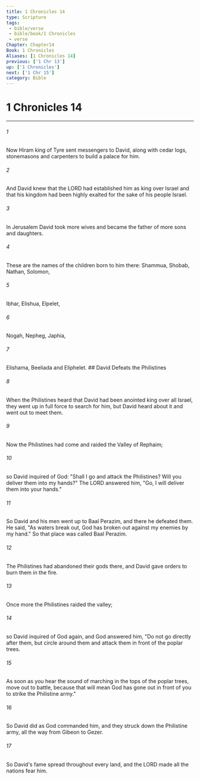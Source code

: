 ```yaml
---
title: 1 Chronicles 14
type: Scripture
tags:
 - bible/verse
 - bible/book/1 Chronicles
 - verse
Chapter: Chapter14
Book: 1 Chronicles
Aliases: [1 Chronicles 14]
previous: ['1 Chr 13']
up: ['1 Chronicles']
next: ['1 Chr 15']
category: Bible
---
```

# 1 Chronicles 14

***


###### 1 
Now Hiram king of Tyre sent messengers to David, along with cedar logs, stonemasons and carpenters to build a palace for him. 

###### 2 
And David knew that the LORD had established him as king over Israel and that his kingdom had been highly exalted for the sake of his people Israel. 

###### 3 
In Jerusalem David took more wives and became the father of more sons and daughters. 

###### 4 
These are the names of the children born to him there: Shammua, Shobab, Nathan, Solomon, 

###### 5 
Ibhar, Elishua, Elpelet, 

###### 6 
Nogah, Nepheg, Japhia, 

###### 7 
Elishama, Beeliada and Eliphelet. ## David Defeats the Philistines 

###### 8 
When the Philistines heard that David had been anointed king over all Israel, they went up in full force to search for him, but David heard about it and went out to meet them. 

###### 9 
Now the Philistines had come and raided the Valley of Rephaim; 

###### 10 
so David inquired of God: "Shall I go and attack the Philistines? Will you deliver them into my hands?" The LORD answered him, "Go, I will deliver them into your hands." 

###### 11 
So David and his men went up to Baal Perazim, and there he defeated them. He said, "As waters break out, God has broken out against my enemies by my hand." So that place was called Baal Perazim. 

###### 12 
The Philistines had abandoned their gods there, and David gave orders to burn them in the fire. 

###### 13 
Once more the Philistines raided the valley; 

###### 14 
so David inquired of God again, and God answered him, "Do not go directly after them, but circle around them and attack them in front of the poplar trees. 

###### 15 
As soon as you hear the sound of marching in the tops of the poplar trees, move out to battle, because that will mean God has gone out in front of you to strike the Philistine army." 

###### 16 
So David did as God commanded him, and they struck down the Philistine army, all the way from Gibeon to Gezer. 

###### 17 
So David's fame spread throughout every land, and the LORD made all the nations fear him. 
